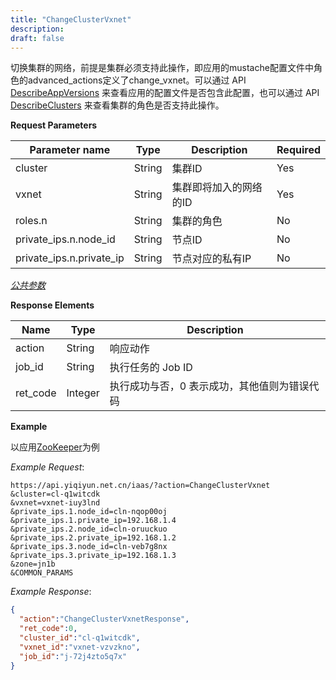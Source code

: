 ```yaml
---
title: "ChangeClusterVxnet"
description: 
draft: false
---
```




切换集群的网络，前提是集群必须支持此操作，即应用的mustache配置文件中角色的advanced_actions定义了change_vxnet。可以通过 API [DescribeAppVersions](../describe_app_versions/) 来查看应用的配置文件是否包含此配置，也可以通过 API [DescribeClusters](../describe_clusters/) 来查看集群的角色是否支持此操作。

**Request Parameters**

| Parameter name | Type | Description | Required |
| --- | --- | --- | --- |
| cluster | String | 集群ID | Yes |
| vxnet | String | 集群即将加入的网络的ID | Yes |
| roles.n | String | 集群的角色 | No |
| private_ips.n.node_id | String | 节点ID | No |
| private_ips.n.private_ip | String | 节点对应的私有IP | No |

[_公共参数_](../../../../parameters/)

**Response Elements**

| Name | Type | Description |
| --- | --- | --- |
| action | String | 响应动作 |
| job_id | String | 执行任务的 Job ID |
| ret_code | Integer | 执行成功与否，0 表示成功，其他值则为错误代码 |

**Example**

以应用[ZooKeeper](http://appcenter.yiqiyun.net.cn/apps/app-tg3lbp0a?name=ZooKeeper)为例

_Example Request_:

```
https://api.yiqiyun.net.cn/iaas/?action=ChangeClusterVxnet
&cluster=cl-q1witcdk
&vxnet=vxnet-iuy3lnd
&private_ips.1.node_id=cln-nqop00oj
&private_ips.1.private_ip=192.168.1.4
&private_ips.2.node_id=cln-oruuckuo
&private_ips.2.private_ip=192.168.1.2
&private_ips.3.node_id=cln-veb7g8nx
&private_ips.3.private_ip=192.168.1.3
&zone=jn1b
&COMMON_PARAMS
```

_Example Response_:

```json
{
  "action":"ChangeClusterVxnetResponse",
  "ret_code":0,
  "cluster_id":"cl-q1witcdk",
  "vxnet_id":"vxnet-vzvzkno",
  "job_id":"j-72j4zto5q7x"
}

```


